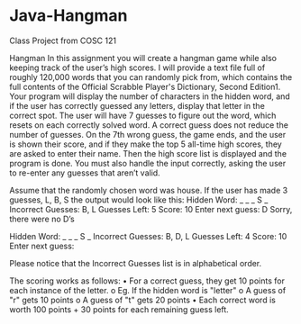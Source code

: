 # Java-Hangman
Class Project from COSC 121

Hangman
In this assignment you will create a hangman game while also keeping track of the user’s high scores.  I will provide a text file full of roughly 120,000 words that you can randomly pick from, which contains the full contents of the Official Scrabble Player's Dictionary, Second Edition1.  Your program will display the number of characters in the hidden word, and if the user has correctly guessed any letters, display that letter in the correct spot.  The user will have 7 guesses to figure out the word, which resets on each correctly solved word.  A correct guess does not reduce the number of guesses.  On the 7th wrong guess, the game ends, and the user is shown their score, and if they make the top 5 all-time high scores, they are asked to enter their name.  Then the high score list is displayed and the program is done.  You must also handle the input correctly, asking the user to re-enter any guesses that aren’t valid.

Assume that the randomly chosen word was house.  If the user has made 3 guesses, L, B, S the output would look like this:
Hidden Word: _ _ _ S _
Incorrect Guesses: B, L
Guesses Left: 5
Score: 10
Enter next guess: D
Sorry, there were no D’s

Hidden Word: _ _ _ S _
Incorrect Guesses: B, D, L
Guesses Left: 4
Score: 10
Enter next guess:

Please notice that the Incorrect Guesses list is in alphabetical order.

The scoring works as follows: 
•	For a correct guess, they get 10 points for each instance of the letter.
o	Eg. If the hidden word is "letter"
o	A guess of "r" gets 10 points
o	A guess of "t" gets 20 points
•	Each correct word is worth 100 points + 30 points for each remaining guess left.

